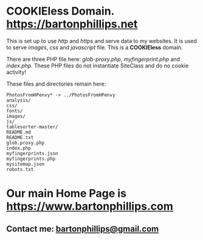 # COOKIEless Domain. https://bartonphillips.net

This is set up to use *http* and *https* and serve data to my websites. It is used to serve
*images*, *css* and *javascript* file.
This is a **COOKIEless** domain.

There are three PHP file here: *glob-proxy.php*, *myfingerprint.php* and *index.php*. These PHP files do not instantiate SiteClass
and do no cookie activity!

These files and directories remain here:
```
PhotosFromHPenvy* -> ../PhotosFromHPenvy
analysis/
css/
fonts/
images/
js/
tablesorter-master/
README.md
README.txt
glob.proxy.php
index.php
myfingerprints.json
myfingerprints.php
mysitemap.json
robots.txt
```

# Our main Home Page is https://www.bartonphillips.com
## Contact me: [bartonphillips@gmail.com](mailto:bartonphillips@gmail.com)

